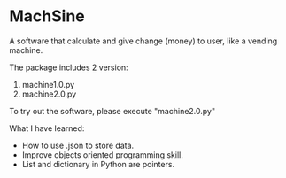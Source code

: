 # MachSine
A software that calculate and give change (money) to user, like a vending machine.

The package includes 2 version:
1. machine1.0.py
2. machine2.0.py

To try out the software, please execute "machine2.0.py"

What I have learned:
- How to use .json to store data.
- Improve objects oriented programming skill.
- List and dictionary in Python are pointers.
